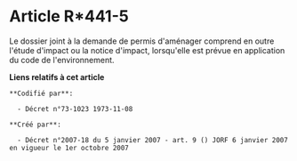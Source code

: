 # Article R*441-5

Le dossier joint à la demande de permis d'aménager comprend en outre l'étude d'impact ou la notice d'impact, lorsqu'elle est
prévue en application du code de l'environnement.

**Liens relatifs à cet article**

	**Codifié par**:

	  - Décret n°73-1023 1973-11-08

	**Créé par**:

	  - Décret n°2007-18 du 5 janvier 2007 - art. 9 () JORF 6 janvier 2007 en vigueur le 1er octobre 2007
